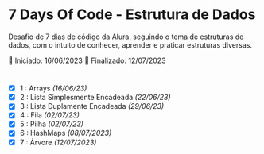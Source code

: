# 7 Days Of Code - Estrutura de Dados 

Desafio de 7 dias de código da Alura, seguindo o tema de estruturas de dados, com o intuito de conhecer, aprender e praticar estruturas diversas.

📅 Iniciado: 16/06/2023
📆 Finalizado: 12/07/2023
#

- [x]   1 : Arrays *(16/06/23)*
- [x]   2 : Lista Simplesmente Encadeada *(22/06/23)*
- [x]   3 : Lista Duplamente Encadeada *(29/06/23)*
- [x]   4 : Fila *(02/07/23)*
- [x]   5 : Pilha *(02/07/23)*
- [x]   6 : HashMaps *(08/07/2023)*
- [x]   7 : Árvore *(12/07/2023)*
